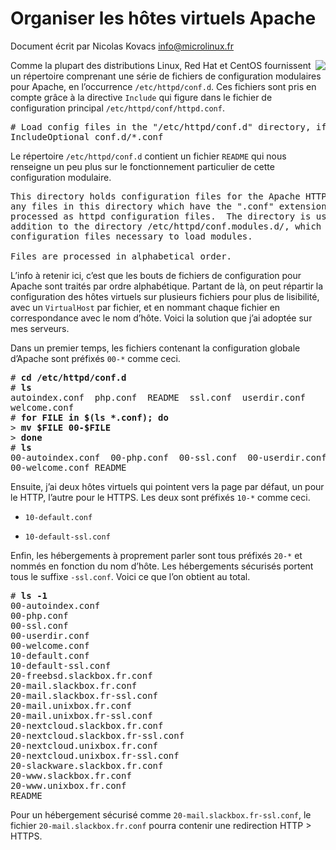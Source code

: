 Organiser les hôtes virtuels Apache
===================================

Document écrit par Nicolas Kovacs <info@microlinux.fr>

<img align="right" src="../images/apache-vhosts.png">

Comme la plupart des distributions Linux, Red Hat et CentOS fournissent un
répertoire comprenant une série de fichiers de configuration modulaires pour
Apache, en l’occurrence `/etc/httpd/conf.d`. Ces fichiers sont pris en compte
grâce à la directive `Include` qui figure dans le fichier de configuration
principal `/etc/httpd/conf/httpd.conf`.

<pre>
# Load config files in the "/etc/httpd/conf.d" directory, if any.
IncludeOptional conf.d/*.conf
</pre>

Le répertoire `/etc/httpd/conf.d` contient un fichier `README` qui nous
renseigne un peu plus sur le fonctionnement particulier de cette configuration
modulaire.

<pre>
This directory holds configuration files for the Apache HTTP Server;
any files in this directory which have the ".conf" extension will be
processed as httpd configuration files.  The directory is used in
addition to the directory /etc/httpd/conf.modules.d/, which contains
configuration files necessary to load modules.

Files are processed in alphabetical order.
</pre>

L’info à retenir ici, c’est que les bouts de fichiers de configuration pour
Apache sont traités par ordre alphabétique. Partant de là, on peut répartir la
configuration des hôtes virtuels sur plusieurs fichiers pour plus de
lisibilité, avec un `VirtualHost` par fichier, et en nommant chaque fichier en
correspondance avec le nom d’hôte. Voici la solution que j’ai adoptée sur mes
serveurs.

Dans un premier temps, les fichiers contenant la configuration globale d’Apache
sont préfixés `00-*` comme ceci.

<pre>
# <strong>cd /etc/httpd/conf.d</strong> 
# <strong>ls</strong> 
autoindex.conf  php.conf  README  ssl.conf  userdir.conf  
welcome.conf
# <strong>for FILE in $(ls *.conf); do</strong> 
> <strong>mv $FILE 00-$FILE</strong> 
> <strong>done</strong> 
# <strong>ls</strong> 
00-autoindex.conf  00-php.conf  00-ssl.conf  00-userdir.conf  
00-welcome.conf README
</pre>

Ensuite, j’ai deux hôtes virtuels qui pointent vers la page par défaut, un pour
le HTTP, l’autre pour le HTTPS. Les deux sont préfixés `10-*` comme ceci.

  * `10-default.conf`

  * `10-default-ssl.conf`

Enfin, les hébergements à proprement parler sont tous préfixés `20-*` et nommés
en fonction du nom d’hôte. Les hébergements sécurisés portent tous le suffixe
`-ssl.conf`. Voici ce que l’on obtient au total.

<pre>
# <strong>ls -1</strong> 
00-autoindex.conf
00-php.conf
00-ssl.conf
00-userdir.conf
00-welcome.conf
10-default.conf
10-default-ssl.conf
20-freebsd.slackbox.fr.conf
20-mail.slackbox.fr.conf
20-mail.slackbox.fr-ssl.conf
20-mail.unixbox.fr.conf
20-mail.unixbox.fr-ssl.conf
20-nextcloud.slackbox.fr.conf
20-nextcloud.slackbox.fr-ssl.conf
20-nextcloud.unixbox.fr.conf
20-nextcloud.unixbox.fr-ssl.conf
20-slackware.slackbox.fr.conf
20-www.slackbox.fr.conf
20-www.unixbox.fr.conf
README
</pre>

Pour un hébergement sécurisé comme `20-mail.slackbox.fr-ssl.conf`, le fichier
`20-mail.slackbox.fr.conf` pourra contenir une redirection HTTP > HTTPS.
